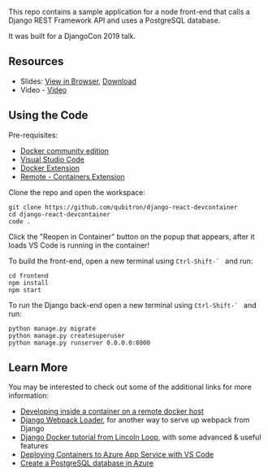 This repo contains a sample application for a 
node front-end that calls  a Django REST Framework API
and uses a PostgreSQL database.

It was built for a DjangoCon 2019 talk.

## Resources

 - Slides: [View in Browser](https://1drv.ms/p/s!Ak36tGOBftKVv0xETZ7vaaZGEyfh?e=E7r2HY), [Download](https://github.com/qubitron/django-react-devcontainer/raw/4_production/DjangoCon2019-Django_React_DevContainer.pptx)
 - Video - [Video](https://www.youtube.com/watch?v=hwHRI59iGlw)
 
## Using the Code

Pre-requisites:
- [Docker community edition](https://docs.docker.com/install/)
- [Visual Studio Code](https://code.visualstudio.com/)
- [Docker Extension](https://marketplace.visualstudio.com/items?itemName=ms-azuretools.vscode-docker)
- [Remote - Containers Extension](https://marketplace.visualstudio.com/items?itemName=ms-vscode-remote.remote-containers)

Clone the repo and open the workspace:
```
git clone https://github.com/qubitron/django-react-devcontainer
cd django-react-devcontainer
code .
```

Click the "Reopen in Container" button on the popup that appears, after it loads VS Code is running in the container!

To build the front-end, open a new terminal using ``` Ctrl-Shift-`  ``` and run:
```
cd frontend
npm install
npm start
```

To run the Django back-end open a new terminal using ``` Ctrl-Shift-`  ``` and run:
```
python manage.py migrate
python manage.py createsuperuser
python manage.py runserver 0.0.0.0:8000
```

## Learn More

You may be interested to check out some of the additional links for more information:
 - [Developing inside a container on a remote docker host](https://code.visualstudio.com/docs/remote/containers-advanced#_developing-inside-a-container-on-a-remote-docker-host)
 - [Django Webpack Loader](https://github.com/owais/django-webpack-loader), for another way to serve up webpack from Django
 - [Django Docker tutorial from Lincoln Loop](http://github.com/yml/docker_django_tutorial), with some advanced & useful features
 - [Deploying Containers to Azure App Service with VS Code](https://docs.microsoft.com/en-us/azure/python/tutorial-deploy-containers-01)
 - [Create a PostgreSQL database in Azure](https://docs.microsoft.com/en-us/azure/postgresql/quickstart-create-server-database-portal)
